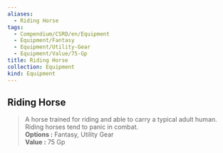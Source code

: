 ```yaml
---
aliases:
  - Riding Horse
tags:
  - Compendium/CSRD/en/Equipment
  - Equipment/Fantasy
  - Equipment/Utility-Gear
  - Equipment/Value/75-Gp
title: Riding Horse
collection: Equipment
kind: Equipment
---
```

## Riding Horse  
  
>A horse trained for riding and able to carry a typical adult human. Riding horses tend to panic in combat.  
> **Options :** Fantasy, Utility Gear  
> **Value :** 75 Gp